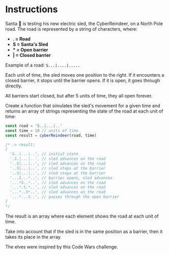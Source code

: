 # Instructions

Santa 🎅 is testing his new electric sled, the CyberReindeer, on a North Pole road. The road is represented by a string of characters, where:

- **. = Road**
- **S = Santa's Sled**
- **\* = Open barrier**
- **| = Closed barrier**

Example of a road: `S...|....|.....`

Each unit of time, the sled moves one position to the right. If it encounters a closed barrier, it stops until the barrier opens. If it is open, it goes through directly.

All barriers start closed, but after 5 units of time, they all open forever.

Create a function that simulates the sled's movement for a given time and returns an array of strings representing the state of the road at each unit of time:

```js
const road = 'S..|...|..'
const time = 10 // units of time
const result = cyberReindeer(road, time)

/* -> result:
[
  'S..|...|..', // initial state
  '.S.|...|..', // sled advances on the road
  '..S|...|..', // sled advances on the road
  '..S|...|..', // sled stops at the barrier
  '..S|...|..', // sled stops at the barrier
  '...S...*..', // barrier opens, sled advances
  '...*S..*..', // sled advances on the road
  '...*.S.*..', // sled advances on the road
  '...*..S*..', // sled advances on the road
  '...*...S..', // passes through the open barrier
]
*/
```

The result is an array where each element shows the road at each unit of time.

Take into account that if the sled is in the same position as a barrier, then it takes its place in the array.

The elves were inspired by this Code Wars challenge.
